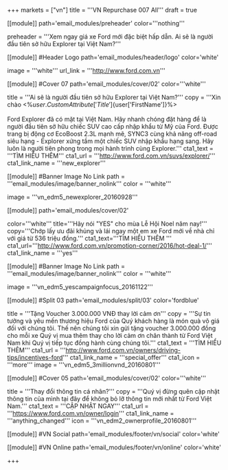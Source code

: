 +++
markets = ["vn"]
title = '''VN Repurchase 007 All'''
draft = true

[[module]]
path='email_modules/preheader'
color='''nothing'''

preheader = '''Xem ngay giá xe Ford mới đặc biệt hấp dẫn. Ai sẽ là người đầu tiên sở hữu Explorer tại Việt Nam?'''

[[module]] #Header Logo
path='email_modules/header/logo'
color='white'

  image = '''white'''
  url_link = '''http://www.ford.com.vn'''

[[module]] #Cover 07
path='email_modules/cover/02'
color='''white'''

  title = '''Ai sẽ là người đầu tiên sở hữu Explorer tại Việt Nam?'''
  copy = '''Xin chào <%${user.CustomAttribute['Title']}%> <%${user['FirstName']}%><br /><br />Ford Explorer đã có mặt tại Việt Nam. Hãy nhanh chóng đặt hàng để là người đầu tiên sở hữu chiếc SUV cao cấp nhập khẩu từ Mỹ của Ford. Được trang bị động cơ EcoBoost 2.3L mạnh mẽ, SYNC3 cùng khả năng off-road siêu hạng - Explorer xứng tầm một chiếc SUV nhập khẩu hạng sang. Hãy luôn là người tiên phong trong mọi hành trình cùng Explorer.'''
  cta1_text = '''TÌM HIỂU THÊM'''
  cta1_url = '''http://www.ford.com.vn/suvs/explorer/'''
  cta1_link_name = '''new_explorer'''
  
  [[module]] #Banner Image No Link
path = '''email_modules/image/banner_nolink'''
color = '''white'''

  image = '''vn_edm5_newexplorer_20160928''' 

[[module]]
path='email_modules/cover/02'

color='''white'''
title='''Hãy nói "YES" cho mùa Lễ Hội Noel năm nay!'''
copy='''Chớp lấy ưu đãi khủng và lái ngay một em xe Ford mới về nhà chỉ với giá từ 536 triệu đồng.'''
cta1_text='''TÌM HIỂU THÊM '''
cta1_url='''http://www.ford.com.vn/promotion-corner/2016/hot-deal-1/'''
cta1_link_name = '''yes'''

 [[module]] #Banner Image No Link
path = '''email_modules/image/banner_nolink'''
color = '''white'''

  image = '''vn_edm5_yescampaignfocus_20161122''' 

[[module]] #Split 03
path='email_modules/split/03'
color='fordblue'

  title = '''Tặng Voucher 3.000.000 VNĐ thay lời cảm ơn'''
  copy = '''Sự tin tưởng và yêu mến thương hiệu Ford của Quý khách hàng là món quà vô giá đối với chúng tôi. Thế nên chúng tôi xin gửi tặng voucher 3.000.000 đồng cho mỗi xe Quý vị mua thêm thay cho lời cảm ơn chân thành từ Ford Việt Nam khi Quý vị tiếp tục đồng hành cùng chúng tôi.'''
  cta1_text = '''TÌM HIỂU THÊM'''
  cta1_url = '''http://www.ford.com.vn/owners/driving-tips/incentives-ford'''
  cta1_link_name = '''special_offer'''
  cta1_icon = '''more'''
  image = '''vn_edm5_3millionvnd_20160801'''

[[module]] #Cover 05
path='email_modules/cover/02'
color='''white'''

  title = '''Thay đổi thông tin cá nhân?'''
  copy = '''Quý vị đừng quên cập nhật thông tin của mình tại đây để không bỏ lỡ thông tin mới nhất từ Ford Việt Nam.'''
  cta1_text = '''CẬP NHẬT NGAY'''
  cta1_url = '''https://www.ford.com.vn/owner/login'''
  cta1_link_name = '''anything_changed'''
  icon = '''vn_edm2_ownerprofile_20160801'''

[[module]] #VN Social
path='email_modules/footer/vn/social'
color='white'

[[module]] #VN Online
path='email_modules/footer/vn/online'
color='white'


+++